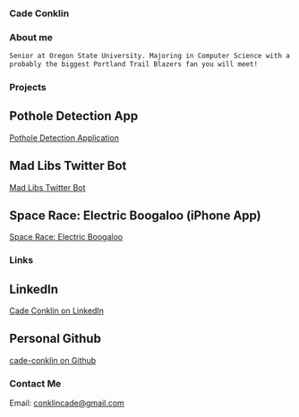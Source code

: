 ### Cade Conklin


### About me

```markdown
Senior at Oregon State University. Majoring in Computer Science with a Minor in Business Entrepreneurship. My favorite aspect of Software Engineering is the\  learning that extends beyond a job. Having the ability to deliver well-tested products to customers and pursue interesting projects outside of work is what makes\   SWE unique. Using Natural Langauge Processing and Regular Expressions, I created a Twitter Bot that turned tweets into Madlibs. Outside of work, I am\
probably the biggest Portland Trail Blazers fan you will meet! 

```


### Projects
## Pothole Detection App
[Pothole Detection Application](https://github.com/cade-conklin/Pothole-Detection)

## Mad Libs Twitter Bot
[Mad Libs Twitter Bot](https://github.com/cade-conklin/mad-libs-twitter)

## Space Race: Electric Boogaloo (iPhone App)
[Space Race: Electric Boogaloo](https://github.com/conklica/SpaceRace)

### Links
## LinkedIn
[Cade Conklin on LinkedIn](https://www.linkedin.com/in/cade-conklin-b84000152/)

## Personal Github
[cade-conklin on Github](https://github.com/cade-conklin)

### Contact Me
Email: conklincade@gmail.com
